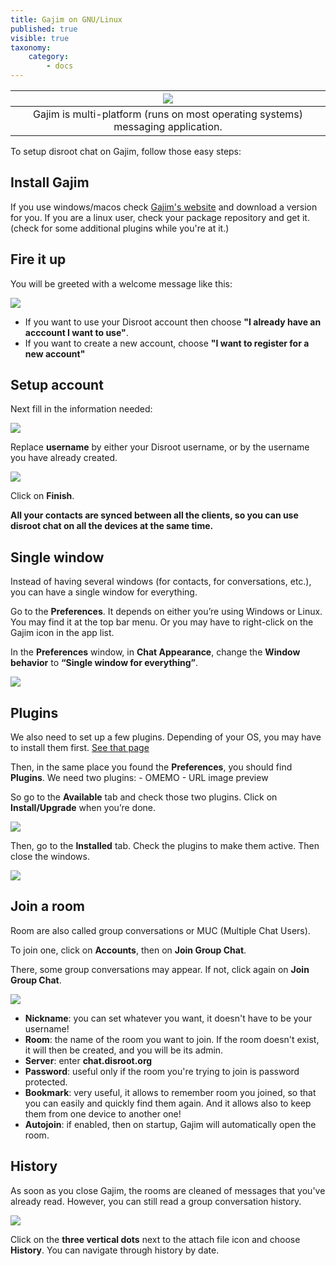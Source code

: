 ```yaml
---
title: Gajim on GNU/Linux
published: true
visible: true
taxonomy:
    category:
        - docs
---
```


|![](/start/icons/gajim.png)|
|:--:|
|Gajim is multi-platform (runs on most operating systems) messaging application.|

To setup disroot chat on Gajim, follow those easy steps:

## Install Gajim
If you use windows/macos check [Gajim's website](https://gajim.org/downloads.php) and download a version for you.
If you are a linux user, check your package repository and get it. (check for some additional plugins while you're at it.)

## Fire it up
You will be greeted with a welcome message like this:

![](en/01_creation.png)

- If you want to use your Disroot account then choose **"I already have an acccount I want to use"**.
- If you want to create a new account, choose **"I want to register for a new account"**

## Setup account
Next fill in the information needed:

![](en/02_creation.png)

Replace **username** by either your Disroot username, or by the username you have already created.

![](en/03_creation.png)

Click on **Finish**.

**All your contacts are synced between all the clients, so you can use disroot chat on all the devices at the same time.**

## Single window
Instead of having several windows (for contacts, for conversations, etc.), you can have a single window for everything.

Go to the **Preferences**. It depends on either you’re using Windows or Linux.
You may find it at the top bar menu. Or you may have to right-click on the Gajim icon in the app list.

In the **Preferences** window, in **Chat Appearance**, change the **Window behavior** to **“Single window for everything”**.

![](en/04_windows.png)

## Plugins
We also need to set up a few plugins.
Depending of your OS, you may have to install them first. [See that page](https://dev.gajim.org/gajim/gajim-plugins)

Then, in the same place you found the **Preferences**, you should find **Plugins**. We need two plugins:
    - OMEMO
    - URL image preview

So go to the **Available** tab and check those two plugins. Click on **Install/Upgrade** when you’re done.

![](en/05_plugins.png)

Then, go to the **Installed** tab. Check the plugins to make them active. Then close the windows.

![](en/06_plugins.png)

## Join a room
Room are also called group conversations or MUC (Multiple Chat Users).

To join one, click on **Accounts**, then on **Join Group Chat**.

There, some group conversations may appear. If not, click again on  **Join Group Chat**.

![](en/07_join.png)

- **Nickname**: you can set whatever you want, it doesn't have to be your username!
- **Room**: the name of the room you want to join. If the room doesn't exist, it will then be created, and you will be its admin.
- **Server**: enter **chat.disroot.org**
- **Password**: useful only if the room you're trying to join is password protected.
- **Bookmark**: very useful, it allows to remember room you joined, so that you can easily and quickly find them again. And it allows also to keep them from one device to another one!
- **Autojoin**: if enabled, then on startup, Gajim will automatically open the room.


## History
As soon as you close Gajim, the rooms are cleaned of messages that you've already read.
However, you can still read a group conversation history.

![](en/08_history.png)

Click on the **three vertical dots** next to the attach file icon and choose **History**.
You can navigate through history by date.
